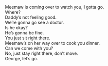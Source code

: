 
Meemaw is coming over to watch you, I gotta go.   
Where?    
Daddy’s not feeling good.   
We’re gonna go see a doctor.   
Is he okay?   
He’s gonna be fine.   
You just sit right there.   
Meemaw’s on her way over to cook you dinner.   
Can we come with you?   
No, just stay right there, don’t move.   
George, let’s go.   


